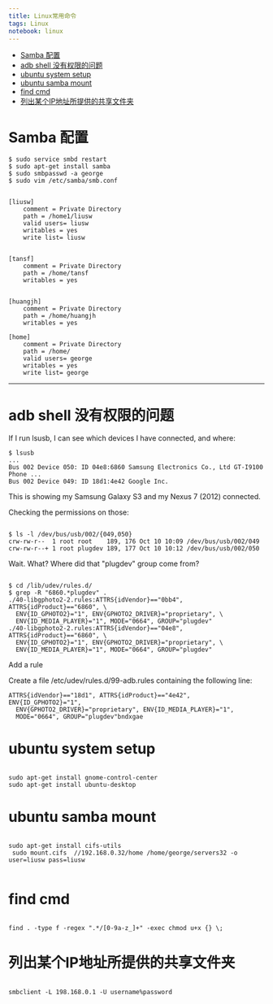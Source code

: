 ```yaml
--- 
title: Linux常用命令
tags: Linux
notebook: linux
---
```

<!-- MarkdownTOC -->

- [Samba 配置](#samba-配置)
- [adb shell 没有权限的问题](#adb-shell-没有权限的问题)
- [ubuntu system setup](#ubuntu-system-setup)
- [ubuntu samba mount](#ubuntu-samba-mount)
- [find cmd](#find-cmd)
- [列出某个IP地址所提供的共享文件夹](#列出某个ip地址所提供的共享文件夹)

<!-- /MarkdownTOC -->

# Samba 配置
	
    $ sudo service smbd restart
    $ sudo apt-get install samba
    $ sudo smbpasswd -a george
    $ sudo vim /etc/samba/smb.conf

```shell

[liusw]
    comment = Private Directory
    path = /home1/liusw
    valid users= liusw
    writables = yes
    write list= liusw


[tansf]
    comment = Private Directory
    path = /home/tansf
    writables = yes


[huangjh]
    comment = Private Directory
    path = /home/huangjh
    writables = yes

[home]
    comment = Private Directory
    path = /home/
    valid users= george
    writables = yes
    write list= george

```

***********

# adb shell 没有权限的问题

If I run lsusb, I can see which devices I have connected, and where:

```shell
$ lsusb
...
Bus 002 Device 050: ID 04e8:6860 Samsung Electronics Co., Ltd GT-I9100 Phone ...
Bus 002 Device 049: ID 18d1:4e42 Google Inc. 

```

This is showing my Samsung Galaxy S3 and my Nexus 7 (2012) connected.

Checking the permissions on those:

```shell

$ ls -l /dev/bus/usb/002/{049,050}
crw-rw-r--  1 root root    189, 176 Oct 10 10:09 /dev/bus/usb/002/049
crw-rw-r--+ 1 root plugdev 189, 177 Oct 10 10:12 /dev/bus/usb/002/050

```

Wait. What? Where did that "plugdev" group come from?

```shell

$ cd /lib/udev/rules.d/
$ grep -R "6860.*plugdev" .
./40-libgphoto2-2.rules:ATTRS{idVendor}=="0bb4", ATTRS{idProduct}=="6860", \
  ENV{ID_GPHOTO2}="1", ENV{GPHOTO2_DRIVER}="proprietary", \
  ENV{ID_MEDIA_PLAYER}="1", MODE="0664", GROUP="plugdev"
./40-libgphoto2-2.rules:ATTRS{idVendor}=="04e8", ATTRS{idProduct}=="6860", \
  ENV{ID_GPHOTO2}="1", ENV{GPHOTO2_DRIVER}="proprietary", \
  ENV{ID_MEDIA_PLAYER}="1", MODE="0664", GROUP="plugdev"

```

Add a rule

Create a file /etc/udev/rules.d/99-adb.rules containing the following line:

```shell
ATTRS{idVendor}=="18d1", ATTRS{idProduct}=="4e42", ENV{ID_GPHOTO2}="1",
  ENV{GPHOTO2_DRIVER}="proprietary", ENV{ID_MEDIA_PLAYER}="1",
  MODE="0664", GROUP="plugdev"bndxgae
```

# ubuntu system setup

```shell

sudo apt-get install gnome-control-center
sudo apt-get install ubuntu-desktop

```


# ubuntu samba mount

```shell

sudo apt-get install cifs-utils
 sudo mount.cifs  //192.168.0.32/home /home/george/servers32 -o user=liusw pass=liusw
 
```

# find cmd

```shell

find . -type f -regex ".*/[0-9a-z_]+" -exec chmod u+x {} \;

```

# 列出某个IP地址所提供的共享文件夹

```shell

smbclient -L 198.168.0.1 -U username%password

```
